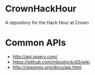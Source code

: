 CrownHackHour
=============

A repository for the Hack Hour at Crown

Common APIs
===========

* http://api.jquery.com/
* https://github.com/mbostock/d3/wiki
* http://requirejs.org/docs/api.html



